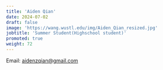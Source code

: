 ```yaml
---
title: 'Aiden Qian'
date: 2024-07-02
draft: false
image: 'https://wang.wustl.edu/img/Aiden_Qian_resized.jpg'
jobtitle: 'Summer Student(Highschool student)'
promoted: true
weight: 72
---
```

Email: aidenzqian@gmail.com
